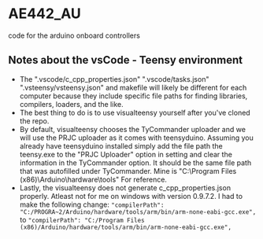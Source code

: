 # AE442_AU
code for the arduino onboard controllers

## Notes about the vsCode - Teensy environment
*  The ".vscode/c_cpp_properties.json" ".vscode/tasks.json" ".vsteensy/vsteensy.json" and makefile will likely be different for each computer because they include specific file paths for finding libraries, compilers, loaders, and the like.
*  The best thing to do is to use visualteensy yourself after you've cloned the repo.
*  By default, visualteensy chooses the TyCommander uploader and we will use the PRJC uploader as it comes with teensyduino. Assuming you already have teensyduino installed simply add the file path the teensy.exe to the "PRJC Uploader" option in setting and clear the information in the TyCommander option. It should be the same file path that was autofilled under TyCommander. Mine is "C:\Program Files (x86)\Arduino\hardware\tools" For reference.
*  Lastly, the visualteensy does not generate c_cpp_properties.json properly. Atleast not for me on windows with version 0.9.7.2. I had to make the following change: 
`"compilerPath": "C:/PROGRA~2/Arduino/hardware/tools/arm/bin/arm-none-eabi-gcc.exe",`
to
`"compilerPath": "C:/Program Files (x86)/Arduino/hardware/tools/arm/bin/arm-none-eabi-gcc.exe",`
